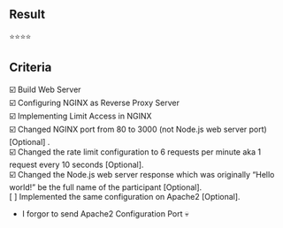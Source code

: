 ## Result
⭐⭐⭐⭐<br>

## Criteria <br>
☑️ Build Web Server <br>
☑️ Configuring NGINX as Reverse Proxy Server <br>
☑️ Implementing Limit Access in NGINX <br>
☑️ Changed NGINX port from 80 to 3000 (not Node.js web server port) [Optional] .<br>
☑️ Changed the rate limit configuration to 6 requests per minute aka 1 request every 10 seconds [Optional].<br>
☑️ Changed the Node.js web server response which was originally “Hello world!” be the full name of the participant [Optional]. <br>
[ ] Implemented the same configuration on Apache2 [Optional].

* I forgor to send Apache2 Configuration Port 💀
